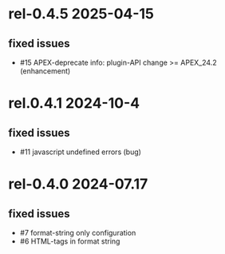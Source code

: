 # rel-0.4.5 2025-04-15

## fixed issues

- #15 APEX-deprecate info: plugin-API change >= APEX_24.2 (enhancement)

# rel.0.4.1 2024-10-4

## fixed issues

- #11 javascript undefined errors (bug)

# rel-0.4.0  2024-07.17

## fixed issues

- #7 format-string only configuration 
- #6 HTML-tags in format string